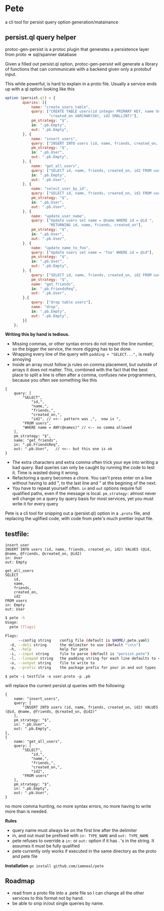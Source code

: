 # Pete
a cli tool for persist query option generation/matainance

## persist.ql query helper

protoc-gen-persist is a protoc plugin that generates a persistence layer from proto => sql/spanner database

Given a filled out persist.ql option, protoc-gen-persist will generate a library of functions that can communicate with a backend given only a protobuf input.



This while powerful, is hard to explain in a proto file.  Usually a service ends up with a ql option looking like this
```js
option (persist.ql) = {
        queries: [{
            name: "create_users_table",
            query: ["CREATE TABLE users(id integer PRIMARY KEY, name VARCHAR(50), friends BYTEA,",
                    "created_on VARCHAR(50), id2 SMALLINT)"],
            pm_strategy: "$",
            in: ".pb.Empty",
            out: ".pb.Empty",
        }, {
            name: "insert_users",
            query: ["INSERT INTO users (id, name, friends, created_on, id2) VALUES (@id, @name, @friends, @created_on, @id2)"],
            pm_strategy: "$",
            in: ".pb.User",
            out: ".pb.Empty",
        }, {
            name: "get_all_users",
            query: ["SELECT id, name, friends, created_on, id2 FROM users"],
            in: ".pb.Empty",
            out: ".pb.User",
        }, {
            name: "select_user_by_id",
            query: ["SELECT id, name, friends, created_on, id2 FROM users WHERE id = @id"],
            pm_strategy: "$",
            in: ".pb.User",
            out: ".pb.User",
        }, {
            name: "update_user_name",
            query: ["Update users set name = @name WHERE id = @id ",
                    "RETURNING id, name, friends, created_on"],
            pm_strategy: "$",
            in: ".pb.User",
            out: ".pb.User",
        }, {
            name: "update_name_to_foo",
            query: ["Update users set name = 'foo' WHERE id = @id"],
            pm_strategy: "$",
            in: ".pb.User",
            out: ".pb.Empty",
        }, {
            query: ["SELECT id, name, friends, created_on, id2 FROM users WHERE name = ANY(@names)"],
            pm_strategy: "$",
            name: "get_friends",
            in: ".pb.FriendsReq",
            out: ".pb.User",
        },{
            query: ["drop table users"],
            name: "drop",
            in: ".pb.Empty",
            out: ".pb.Empty",
        }]
    };
 ```

**Writing this by hand is tedious.**

-  Missing commas, or other syntax errors do not report the line number, so the bigger the service, the more
 digging has to be done.
- Wrapping every line of the query with `padding + "SELECT...",` is really annoying
- Inside an array must follow js rules on comma placement, but outside of arrays it does not matter.
    This, combined with the fact that the best place to split a line is often after a comma, confuses
    new programmers, because you often see something like this 
```
{
    query: [
        "SELECT",
            "id,", 
            "name,",
            "friends,",
            "created_on,",
            "id2", // <<-- pattern was ,",  now is ",
        "FROM users",
        "WHERE name = ANY(@names)" // <-- no comma allowed
    ],
    pm_strategy: "$",
    name: "get_friends",
    in: ".pb.FriendsReq",
    out: ".pb.User",   // <<-- but this one is ok
}
```
- The extra characters and extra comma often trick your eye into writing a bad query. Bad queries
    can only be caught by running the code to test it. Time is wasted doing it wrong.
- Refactoring a query becomes a chore.  You can't press enter on a line without having to add ", to the last line and "
    at the begining of the next.  
- You have to repeat yourself often. `in` and `out` options require full qualified paths, even if the message is local.
    `pm_strategy:` almost never will change on a query by query basis for most services, yet you must write it for every query



Pete is a cli tool for snipping out a (persist.ql) option in a `.proto` file, and replacing the uglified code, with code  from pete's much prettier input file.


## testfile:
```
insert_user
INSERT INTO users (id, name, friends, created_on, id2) VALUES (@id, @name, @friends, @created_on, @id2)
in: User
out: Empty

get_all_users
SELECT
    id,
    name,
    friends,
    created_on,
    id2
FROM users
in: Empty
out: User
```

```sh
$ pete -h
Usage:
  pete [flags]

Flags:
      --config string    config file (default is $HOME/.pete.yaml)
  -d, --deli string      the delimiter to use (default "\n\n")
  -h, --help             help for pete
  -i, --input string     file to parse (default is "persist.pete")
  -l, --linepad string   the padding string for each line defaults to 4 spaces (default "    ")
  -o, --output string    file to write to
  -p, --prefix string    the package prefix for your in and out types
  ```
`$ pete -i testfile -o user.proto -p .pb`

will replace the current persist.ql queries with the following:
```
{
    name: "insert_users",
    query: [
        "INSERT INTO users (id, name, friends, created_on, id2) VALUES (@id, @name, @friends, @created_on, @id2)"
    ],
    pm_strategy: "$",
    in: ".pb.User",
    out: ".pb.Empty",
},
{
    name: "get_all_users",
    query: [
        "SELECT",
            "id,",
            "name,",
            "friends,",
            "created_on,",
            "id2",
        "FROM users"
    ],
    pm_strategy: "$",
    in: ".pb.Empty",
    out: ".pb.User",
}
```

no more comma hunting, no more syntax errors, no more having to write more than is needed.

**Rules**
- query name must always be on the first line after the delimiter
- in, and out must be prefixed with `in: TYPE_NAME` and `out: TYPE_NAME`
- pete refuses to override a `in:` or `out:` option if it has `.`'s in the string. It assumes it must be
    fully qualified
- pete currently only works if executed in the same directory as the proto and pete file

**Installation**
`go install github.com/iamneal/pete`

## Roadmap
- read from a proto file into a .pete file so I can change all the other services to this format not by hand.
- be able to snip in/out single queries by name.
